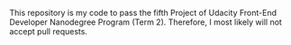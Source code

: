 This repository is my code to pass the fifth Project of Udacity Front-End Developer Nanodegree Program (Term 2). Therefore, I most likely will not accept pull requests.
